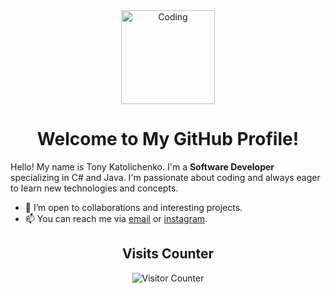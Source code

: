 <div align="center">
  <img src="https://media.giphy.com/media/v1.Y2lkPTc5MGI3NjExdXAxZngyN2Y0MnhhOXRhMTJtcm56MDlrNGNvY3FsNTQ4NHVmbmJhdyZlcD12MV9pbnRlcm5hbF9naWZfYnlfaWQmY3Q9Zw/ZJPSFNLmADueHvzoZ8/giphy-downsized.gif" width="150" alt="Coding" />

# Welcome to My GitHub Profile! 

</div>

Hello! My name is Tony Katolichenko. I'm a **Software Developer** specializing in C# and Java. I'm passionate about coding and always eager to learn new technologies and concepts.

- 🤝 I’m open to collaborations and interesting projects.
- 📫 You can reach me via [email](tonykatolichenko@gmail.com) or [instagram](https://www.instagram.com/tony_katolichenko).

<div align="center">
  

  
  ## Visits Counter 
  <img src="https://profile-counter.glitch.me/Tong057/count.svg" alt="Visitor Counter" />
  
</div>
